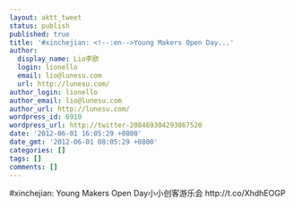 ```yaml
---
layout: aktt_tweet
status: publish
published: true
title: '#xinchejian: <!--:en-->Young Makers Open Day...'
author:
  display_name: Lio李欧
  login: lionello
  email: lio@lunesu.com
  url: http://lunesu.com/
author_login: lionello
author_email: lio@lunesu.com
author_url: http://lunesu.com/
wordpress_id: 6910
wordpress_url: http://twitter-208469304293867520
date: '2012-06-01 16:05:29 +0800'
date_gmt: '2012-06-01 08:05:29 +0800'
categories: []
tags: []
comments: []
---
```

<p>#xinchejian: <!--:en-->Young Makers Open Day<!--:--><!--:zh-->小小创客游乐会<!--:--> http:&#47;&#47;t.co&#47;XhdhEOGP</p>
